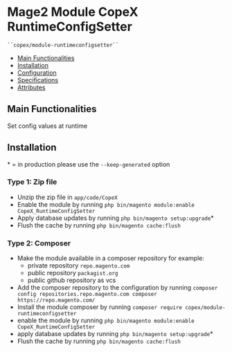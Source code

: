 # Mage2 Module CopeX RuntimeConfigSetter

    ``copex/module-runtimeconfigsetter``

 - [Main Functionalities](#markdown-header-main-functionalities)
 - [Installation](#markdown-header-installation)
 - [Configuration](#markdown-header-configuration)
 - [Specifications](#markdown-header-specifications)
 - [Attributes](#markdown-header-attributes)


## Main Functionalities
Set config values at runtime

## Installation
\* = in production please use the `--keep-generated` option

### Type 1: Zip file

 - Unzip the zip file in `app/code/CopeX`
 - Enable the module by running `php bin/magento module:enable CopeX_RuntimeConfigSetter`
 - Apply database updates by running `php bin/magento setup:upgrade`\*
 - Flush the cache by running `php bin/magento cache:flush`

### Type 2: Composer

 - Make the module available in a composer repository for example:
    - private repository `repo.magento.com`
    - public repository `packagist.org`
    - public github repository as vcs
 - Add the composer repository to the configuration by running `composer config repositories.repo.magento.com composer https://repo.magento.com/`
 - Install the module composer by running `composer require copex/module-runtimeconfigsetter`
 - enable the module by running `php bin/magento module:enable CopeX_RuntimeConfigSetter`
 - apply database updates by running `php bin/magento setup:upgrade`\*
 - Flush the cache by running `php bin/magento cache:flush`



